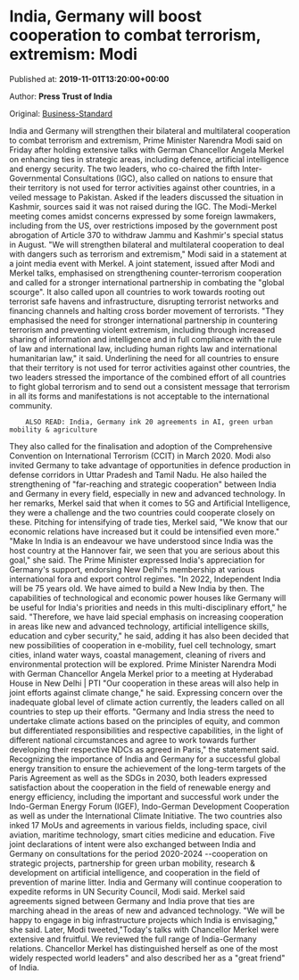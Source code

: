 
# India, Germany will boost cooperation to combat terrorism, extremism: Modi

Published at: **2019-11-01T13:20:00+00:00**

Author: **Press Trust of India**

Original: [Business-Standard](https://www.business-standard.com/article/pti-stories/india-germany-will-strengthen-cooperation-to-combat-terrorism-and-extremism-modi-119110101182_1.html)

India and Germany will strengthen their bilateral and multilateral cooperation to combat terrorism and extremism, Prime Minister Narendra Modi said on Friday after holding extensive talks with German Chancellor Angela Merkel on enhancing ties in strategic areas, including defence, artificial intelligence and energy security.
The two leaders, who co-chaired the fifth Inter-Governmental Consultations (IGC), also called on nations to ensure that their territory is not used for terror activities against other countries, in a veiled message to Pakistan.
Asked if the leaders discussed the situation in Kashmir, sources said it was not raised during the IGC. The Modi-Merkel meeting comes amidst concerns expressed by some foreign lawmakers, including from the US, over restrictions imposed by the government post abrogation of Article 370 to withdraw Jammu and Kashmir's special status in August.
"We will strengthen bilateral and multilateral cooperation to deal with dangers such as terrorism and extremism," Modi said in a statement at a joint media event with Merkel.
A joint statement, issued after Modi and Merkel talks, emphasised on strengthening counter-terrorism cooperation and called for a stronger international partnership in combating the "global scourge".
It also called upon all countries to work towards rooting out terrorist safe havens and infrastructure, disrupting terrorist networks and financing channels and halting cross border movement of terrorists.
"They emphasised the need for stronger international partnership in countering terrorism and preventing violent extremism, including through increased sharing of information and intelligence and in full compliance with the rule of law and international law, including human rights law and international humanitarian law," it said.
Underlining the need for all countries to ensure that their territory is not used for terror activities against other countries, the two leaders stressed the importance of the combined effort of all countries to fight global terrorism and to send out a consistent message that terrorism in all its forms and manifestations is not acceptable to the international community.

        ALSO READ: India, Germany ink 20 agreements in AI, green urban mobility & agriculture
      
They also called for the finalisation and adoption of the Comprehensive Convention on International Terrorism (CCIT) in March 2020.
Modi also invited Germany to take advantage of opportunities in defence production in defense corridors in Uttar Pradesh and Tamil Nadu. He also hailed the strengthening of "far-reaching and strategic cooperation" between India and Germany in every field, especially in new and advanced technology.
In her remarks, Merkel said that when it comes to 5G and Artificial Intelligence, they were a challenge and the two countries could cooperate closely on these. Pitching for intensifying of trade ties, Merkel said, "We know that our economic relations have increased but it could be intensified even more."
"Make In India is an endeavour we have understood since India was the host country at the Hannover fair, we seen that you are serious about this goal," she said.
The Prime Minister expressed India's appreciation for Germany's support, endorsing New Delhi's membership at various international fora and export control regimes.
"In 2022, Independent India will be 75 years old. We have aimed to build a New India by then. The capabilities of technological and economic power houses like Germany will be useful for India's priorities and needs in this multi-disciplinary effort," he said.
"Therefore, we have laid special emphasis on increasing cooperation in areas like new and advanced technology, artificial intelligence skills, education and cyber security," he said, adding it has also been decided that new possibilities of cooperation in e-mobility, fuel cell technology, smart cities, inland water ways, coastal management, cleaning of rivers and environmental protection will be explored.
Prime Minister Narendra Modi with German Chancellor Angela Merkel prior to a meeting at Hyderabad House in New Delhi | PTI
"Our cooperation in these areas will also help in joint efforts against climate change," he said.
Expressing concern over the inadequate global level of climate action currently, the leaders called on all countries to step up their efforts.
"Germany and India stress the need to undertake climate actions based on the principles of equity, and common but differentiated responsibilities and respective capabilities, in the light of different national circumstances and agree to work towards further developing their respective NDCs as agreed in Paris," the statement said.
Recognizing the importance of India and Germany for a successful global energy transition to ensure the achievement of the long-term targets of the Paris Agreement as well as the SDGs in 2030, both leaders expressed satisfaction about the cooperation in the field of renewable energy and energy efficiency, including the important and successful work under the Indo-German Energy Forum (IGEF), Indo-German Development Cooperation as well as under the International Climate Initiative.
The two countries also inked 17 MoUs and agreements in various fields, including space, civil aviation, maritime technology, smart cities medicine and education.
Five joint declarations of intent were also exchanged between India and Germany on consultations for the period 2020-2024 --cooperation on strategic projects, partnership for green urban mobility, research & development on artificial intelligence, and cooperation in the field of prevention of marine litter.
India and Germany will continue cooperation to expedite reforms in UN Security Council, Modi said.
Merkel said agreements signed between Germany and India prove that ties are marching ahead in the areas of new and advanced technology.
"We will be happy to engage in big infrastructure projects which India is envisaging," she said.
Later, Modi tweeted,"Today's talks with Chancellor Merkel were extensive and fruitful. We reviewed the full range of India-Germany relations. Chancellor Merkel has distinguished herself as one of the most widely respected world leaders" and also described her as a "great friend" of India.

